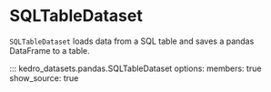 # SQLTableDataset

`SQLTableDataset` loads data from a SQL table and saves a pandas DataFrame to a table.

::: kedro_datasets.pandas.SQLTableDataset
    options:
        members: true
        show_source: true
